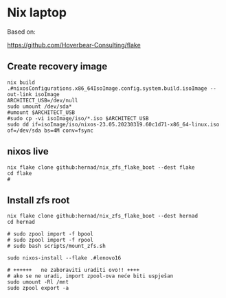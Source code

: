 # Nix laptop 

Based on:

   https://github.com/Hoverbear-Consulting/flake


## Create recovery image

    nix build .#nixosConfigurations.x86_64IsoImage.config.system.build.isoImage --out-link isoImage
    ARCHITECT_USB=/dev/null
    sudo umount /dev/sda*
    #umount $ARCHITECT_USB
    #sudo cp -vi isoImage/iso/*.iso $ARCHITECT_USB
    sudo dd if=isoImage/iso/nixos-23.05.20230319.60c1d71-x86_64-linux.iso of=/dev/sda bs=4M conv=fsync


## nixos live

    nix flake clone github:hernad/nix_zfs_flake_boot --dest flake
    cd flake
    # 


## Install zfs root

    nix flake clone github:hernad/nix_zfs_flake_boot --dest hernad
    cd hernad

    # sudo zpool import -f bpool
    # sudo zpool import -f rpool
    # sudo bash scripts/mount_zfs.sh

    sudo nixos-install --flake .#lenovo16

    # ++++++   ne zaboraviti uraditi ovo!! ++++
    # ako se ne uradi, import zpool-ova neće biti uspješan
    sudo umount -Rl /mnt
    sudo zpool export -a

